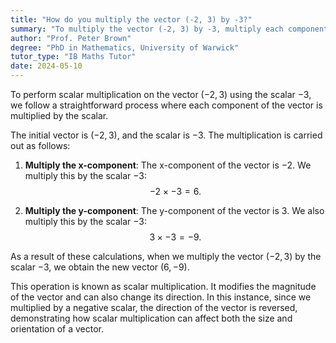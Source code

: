 ```yaml
---
title: "How do you multiply the vector (-2, 3) by -3?"
summary: "To multiply the vector (-2, 3) by -3, multiply each component by -3 to get (6, -9)."
author: "Prof. Peter Brown"
degree: "PhD in Mathematics, University of Warwick"
tutor_type: "IB Maths Tutor"
date: 2024-05-10
---
```


To perform scalar multiplication on the vector $(-2, 3)$ using the scalar $-3$, we follow a straightforward process where each component of the vector is multiplied by the scalar. 

The initial vector is $(-2, 3)$, and the scalar is $-3$. The multiplication is carried out as follows:

1. **Multiply the x-component**: 
   The x-component of the vector is $-2$. We multiply this by the scalar $-3$:
   $$ 
   -2 \times -3 = 6.
   $$

2. **Multiply the y-component**: 
   The y-component of the vector is $3$. We also multiply this by the scalar $-3$:
   $$ 
   3 \times -3 = -9.
   $$

As a result of these calculations, when we multiply the vector $(-2, 3)$ by the scalar $-3$, we obtain the new vector $(6, -9)$. 

This operation is known as scalar multiplication. It modifies the magnitude of the vector and can also change its direction. In this instance, since we multiplied by a negative scalar, the direction of the vector is reversed, demonstrating how scalar multiplication can affect both the size and orientation of a vector.
    